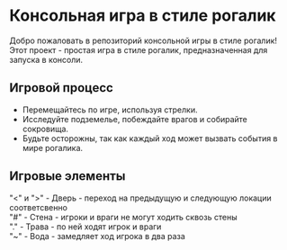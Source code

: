 # Консольная игра в стиле рогалик

Добро пожаловать в репозиторий консольной игры в стиле рогалик! Этот проект - простая игра в стиле рогалик, предназначенная для запуска в консоли.

## Игровой процесс

- Перемещайтесь по игре, используя стрелки.
- Исследуйте подземелье, побеждайте врагов и собирайте сокровища.
- Будьте осторожны, так как каждый ход может вызвать события в мире рогалика.

## Игровые элементы

"<" и ">" - Дверь - переход на предыдущую и следующую локации соответсвенно <br />
"#" - Стена - игроки и враги не могут ходить сквозь стены <br />
"." - Трава - по ней ходят игрок и враги <br />
"~" - Вода - замедляет ход игрока в два раза <br />
